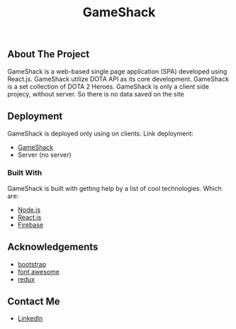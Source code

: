 <h1 align="center">GameShack</h1><br>

## About The Project

GameShack is a web-based single page application (SPA) developed using React.js. GameShack utilize DOTA API as its core development. GameShack is a set collection of DOTA 2 Heroes. GameShack is only a client side projecy, without server. So there is no data saved on the site

## Deployment 

GameShack is deployed only using on clients. Link deployment: 
* [GameShack](https://gameshark1997.web.app/)
* Server (no server)


### Built With

GameShack is built with getting help by a list of cool technologies. Which are: 
* [Node.js](https://nodejs.org/en/)
* [React.js](https://reactjs.org/)
* [Firebase](https://firebase.google.com/)


## Acknowledgements
* [bootstrap](https://github.com/axios/axios)
* [font awesome](https://fontawesome.com/)
* [redux](https://redux.js.org/)

## Contact Me
* [LinkedIn](https://www.linkedin.com/in/gianmarvin/)
